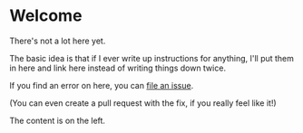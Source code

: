 # Welcome

There's not a lot here yet.

The basic idea is that if I ever write up instructions for anything, I'll put them in here and link here instead of writing things down twice.

If you find an error on here, you can [file an issue](https://github.com/saibotsivad/websites/issues).

(You can even create a pull request with the fix, if you really feel like it!)

The content is on the left.
